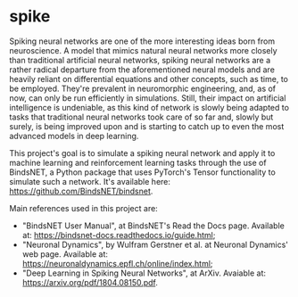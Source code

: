 # spike
Spiking neural networks are one of the more interesting ideas born from neuroscience. A model that mimics natural neural networks more closely than traditional artificial neural networks, spiking neural networks are a rather radical departure from the aforementioned neural models and are heavily reliant on differential equations and other concepts, such as time, to be employed. They're prevalent in neuromorphic engineering, and, as of now, can only be run efficiently in simulations. Still, their impact on artificial intelligence is undeniable, as this kind of network is slowly being adapted to tasks that traditional neural networks took care of so far and, slowly but surely, is being improved upon and is starting to catch up to even the most advanced models in deep learning.

This project's goal is to simulate a spiking neural network and apply it to machine learning and reinforcement learning tasks through the use of BindsNET, a Python package that uses PyTorch's Tensor functionality to simulate such a network. It's available here: https://github.com/BindsNET/bindsnet.

Main references used in this project are:

* "BindsNET User Manual", at BindsNET's Read the Docs page. Available at: https://bindsnet-docs.readthedocs.io/guide.html;
* "Neuronal Dynamics", by Wulfram Gerstner et al. at Neuronal Dynamics' web page. Available at: https://neuronaldynamics.epfl.ch/online/index.html;
* "Deep Learning in Spiking Neural Networks", at ArXiv. Avaiable at: https://arxiv.org/pdf/1804.08150.pdf.




